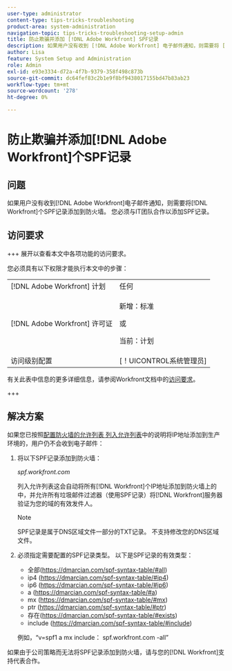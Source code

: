 ```yaml
---
user-type: administrator
content-type: tips-tricks-troubleshooting
product-area: system-administration
navigation-topic: tips-tricks-troubleshooting-setup-admin
title: 防止欺骗并添加 [!DNL Adobe Workfront] SPF记录
description: 如果用户没有收到 [!DNL Adobe Workfront] 电子邮件通知，则需要将 [!DNL Workfront] SPF记录添加到防火墙。 您必须与IT团队合作以添加SPF记录。
author: Lisa
feature: System Setup and Administration
role: Admin
exl-id: e93e3334-d72a-4f7b-9379-358f498c873b
source-git-commit: dc64fef83c2b1e9f8bf9438017155bd47b83ab23
workflow-type: tm+mt
source-wordcount: '278'
ht-degree: 0%

---
```


# 防止欺骗并添加[!DNL Adobe Workfront]个SPF记录

## 问题

如果用户没有收到[!DNL Adobe Workfront]电子邮件通知，则需要将[!DNL Workfront]个SPF记录添加到防火墙。 您必须与IT团队合作以添加SPF记录。

## 访问要求

+++ 展开以查看本文中各项功能的访问要求。

您必须具有以下权限才能执行本文中的步骤：

<table style="table-layout:auto"> 
 <col> 
 <col> 
 <tbody> 
  <tr> 
   <td role="rowheader">[!DNL Adobe Workfront] 计划</td> 
   <td>任何</td> 
  </tr> 
  <tr> 
   <td role="rowheader">[!DNL Adobe Workfront] 许可证</td> 
   <td>
   <p>新增：标准</p>
   <p>或</p>
   <p>当前：计划</p></td> 
  </tr> 
  <tr> 
   <td role="rowheader">访问级别配置</td> 
   <td>[！UICONTROL系统管理员]</td> 
  </tr> 
 </tbody> 
</table>

有关此表中信息的更多详细信息，请参阅Workfront文档中的[访问要求](/help/quicksilver/administration-and-setup/add-users/access-levels-and-object-permissions/access-level-requirements-in-documentation.md)。

+++

## 解决方案

如果您已按照[配置防火墙的允许列表 列入允许列表](../../administration-and-setup/get-started-wf-administration/configure-your-firewall.md)中的说明将IP地址添加到生产环境的，用户仍不会收到电子邮件：

1. 将以下SPF记录添加到防火墙：

   *spf.workfront.com*

   列入允许列表这会自动将所有[!DNL Workfront]个IP地址添加到防火墙上的中，并允许所有垃圾邮件过滤器（使用SPF记录）将[!DNL Workfront]服务器验证为您的域的有效发件人。

   >[!NOTE]
   >
   > SPF记录是属于DNS区域文件一部分的TXT记录。 不支持修改您的DNS区域文件。

1. 必须指定需要配置的SPF记录类型。 以下是SPF记录的有效类型：

   * 全部(https://dmarcian.com/spf-syntax-table/#all)
   * ip4 (https://dmarcian.com/spf-syntax-table/#ip4)
   * ip6 (https://dmarcian.com/spf-syntax-table/#ip6)
   * a (https://dmarcian.com/spf-syntax-table/#a)
   * mx (https://dmarcian.com/spf-syntax-table/#mx)
   * ptr (https://dmarcian.com/spf-syntax-table/#ptr)
   * 存在(https://dmarcian.com/spf-syntax-table/#exists)
   * include (https://dmarcian.com/spf-syntax-table/#include)

   例如，“v=spf1 a mx include： spf.workfront.com -all”

如果由于公司策略而无法将SPF记录添加到防火墙，请与您的[!DNL Workfront]支持代表合作。
